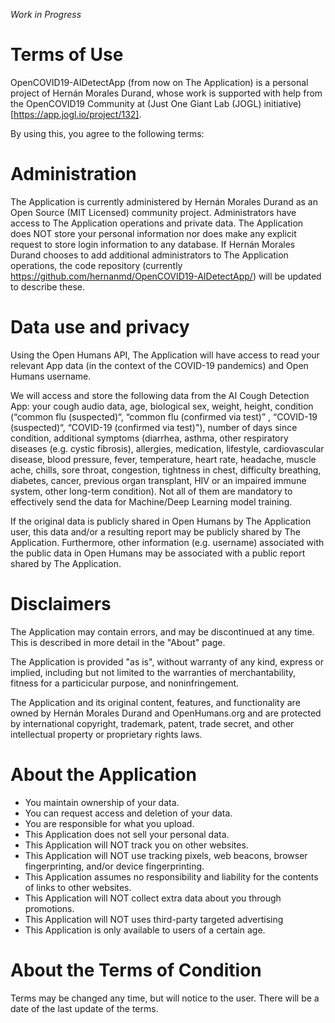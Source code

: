 _Work in Progress_

# Terms of Use

OpenCOVID19-AIDetectApp (from now on The Application) is a personal project of Hernán Morales Durand, whose work is supported with help from the OpenCOVID19 Community at (Just One Giant Lab (JOGL) initiative)[https://app.jogl.io/project/132].

By using this, you agree to the following terms:

# Administration

The Application is currently administered by Hernán Morales Durand as an Open Source (MIT Licensed) community project. Administrators have access to The Application operations and private data. The Application does NOT store your personal information nor does make any explicit request to store login information to any database. If Hernán Morales Durand chooses to add additional administrators to The Application operations, the code repository (currently https://github.com/hernanmd/OpenCOVID19-AIDetectApp/) will be updated to describe these.

# Data use and privacy

Using the Open Humans API, The Application will have access to read your relevant App data (in the context of the COVID-19 pandemics) and Open Humans username.

We will access and store the following data from the AI Cough Detection App: your cough audio data, age, biological sex, weight, height, condition (“common flu (suspected)“, “common flu (confirmed via test)” , “COVID-19 (suspected)“, “COVID-19 (confirmed via test)"), number of days since condition, additional symptoms (diarrhea, asthma, other respiratory diseases (e.g. cystic fibrosis), allergies, medication, lifestyle, cardiovascular disease, blood pressure, fever, temperature, heart rate, headache, muscle ache, chills, sore throat, congestion, tightness in chest, difficulty breathing, diabetes, cancer, previous organ transplant, HIV or an impaired immune system, other long-term condition). Not all of them are mandatory to effectively send the data for Machine/Deep Learning model training.

If the original data is publicly shared in Open Humans by The Application user, this data and/or a resulting report may be publicly shared by The Application. Furthermore, other information (e.g. username) associated with the public data in Open Humans may be associated with a public report shared by The Application.

# Disclaimers

The Application may contain errors, and may be discontinued at any time. This is described in more detail in the "About" page.

The Application is provided "as is", without warranty of any kind, express or implied, including but not limited to the warranties of merchantability, fitness for a particicular purpose, and noninfringement.

The Application and its original content, features, and functionality are owned by Hernán Morales Durand and OpenHumans.org and are protected by international copyright, trademark, patent, trade secret, and other intellectual property or proprietary rights laws.

# About the Application

  - You maintain ownership of your data.
  - You can request access and deletion of your data.
  - You are responsible for what you upload.
  - This Application does not sell your personal data.
  - This Application will NOT track you on other websites.
  - This Application will NOT use tracking pixels, web beacons, browser fingerprinting, and/or device fingerprinting.
  - This Application assumes no responsibility and liability for the contents of links to other websites.
  - This Application will NOT collect extra data about you through promotions.
  - This Application will NOT uses third-party targeted advertising
  - This Application is only available to users of a certain age.

# About the Terms of Condition

Terms may be changed any time, but will notice to the user. There will be a date of the last update of the terms.

